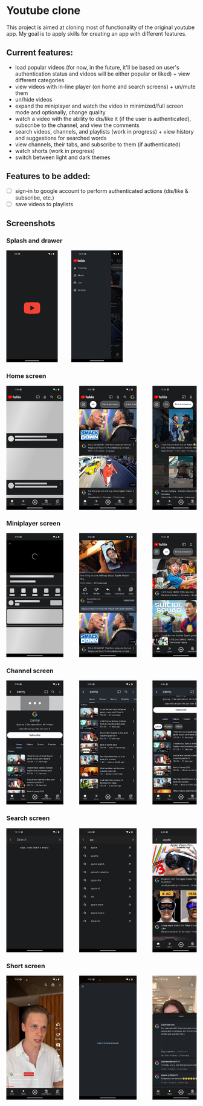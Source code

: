 # Youtube clone

This project is aimed at cloning most of functionality of the original youtube app. My goal is to apply skills for creating an app with different features.

## Current features:
* load popular videos (for now, in the future, it'll be based on user's authentication status and videos will be either popular or liked) + view different categories
* view videos with in-line player (on home and search screens) + un/mute them
* un/hide videos
* expand the miniplayer and watch the video in minimized/full screen mode and optionally, change quality
* watch a video with the ability to dis/like it (if the user is authenticated), subscribe to the channel, and view the comments
* search videos, channels, and playlists (work in progress) + view history and suggestions for searched words
* view channels, their tabs, and subscribe to them (if authenticated)
* watch shorts (work in progress)
* switch between light and dark themes

## Features to be added:
* [ ] sign-in to google account to perform authenticated actions (dis/like & subscribe, etc.)
* [ ] save videos to playlists

## Screenshots

### Splash and drawer
<p>
  <img src="assets/screenshots/splash.jpg" width="27%" alt="Splash screen">
  &nbsp; &nbsp; &nbsp; &nbsp;
  <img src="assets/screenshots/drawer.jpg" width="27%" alt="Splash screen">
</p>

### Home screen
<pre>
<img src="assets/screenshots/home/home_screen_shimmer.jpg" width="30%" alt="Home screen shimmer">     <img src="assets/screenshots/home/home_screen.jpg" width="30%" alt="Home screen">     <img src="assets/screenshots/home/home_screen_filter.jpg" width="30%" alt="Home screen video filter">     <img src="assets/screenshots/home/home_screen_filter_in-line_player.jpg" width="30%" alt="Home screen in-line video player">     <img src="assets/screenshots/home/home_screen_hide_video.jpg" width="30%" alt="Hide video on home screen">     <img src="assets/screenshots/home/home_screen_video_options.jpg" width="30%" alt="Home screen video options">     <img src="assets/screenshots/settings_pop-up_dark.jpg" width="30%" alt="Settings pop-up dark">     <img src="assets/screenshots/settings_pop-up_light.jpg" width="30%" alt="settings pop-up light">     <img src="assets/screenshots/home/home_screen_light_alt.jpg" width="30%" alt="Home screen in light mode">
</pre>

### Miniplayer screen
<pre>
<img src="assets/screenshots/miniplayer/mp_loading.jpg" width="30%" alt="miniplayer screen shimmer">     <img src="assets/screenshots/miniplayer/mp_loaded.jpg" width="30%" alt="miniplayer screen loaded">     <img src="assets/screenshots/miniplayer/mp_minimized.jpg" width="30%" alt="miniplayer screen minimized">     <img src="assets/screenshots/miniplayer/mp_half_minimized.jpg" width="30%" alt="miniplayer screen half minimized">     <img src="assets/screenshots/miniplayer/mp_description.jpg" width="30%" alt="miniplayer screen description">     <img src="assets/screenshots/miniplayer/mp_auth_action.jpg" width="30%" alt="miniplayer screen auth action">     <img src="assets/screenshots/miniplayer/mp_share.jpg" width="30%" alt="miniplayer screen share video">     <img src="assets/screenshots/miniplayer/mp_comments.jpg" width="30%" alt="miniplayer screen comments">     <img src="assets/screenshots/miniplayer/mp_comments_expanded.jpg" width="30%" alt="miniplayer screen comments expanded">     <img src="assets/screenshots/miniplayer/mp_suggestions.jpg" width="30%" alt="miniplayer screen suggestions">     <img src="assets/screenshots/miniplayer/mp_video_actions.jpg" width="30%" alt="miniplayer screen video actions">     <img src="assets/screenshots/miniplayer/mp_light.jpg" width="30%" alt="miniplayer screen light theme">     <img src="assets/screenshots/miniplayer/mp_video_actions_light.jpg" width="30%" alt="miniplayer screen video actions light theme">
</pre>

### Channel screen
<pre>
<img src="assets/screenshots/channel/channel_home_tab.jpg" width="30%" alt="channel home tab">     <img src="assets/screenshots/channel/channel_home_tab_1.jpg" width="30%" alt="channel home tab 1">     <img src="assets/screenshots/channel/channel_videos_tab_latest.jpg" width="30%" alt="channel videos tab latest">     <img src="assets/screenshots/channel/channel_videos_tab_popular.jpg" width="30%" alt="channel videos tab popular">     <img src="assets/screenshots/channel/channel_shorts_tab_empty.jpg" width="30%" alt="channel shorts tab empty">     <img src="assets/screenshots/channel/channel_playlists_tab.jpg" width="30%" alt="channel playlists tab">     <img src="assets/screenshots/channel/channel_community_tab.jpg" width="30%" alt="channel community tab">
</pre>

### Search screen
<pre>
<img src="assets/screenshots/search/empty_search.png" width="30%" alt="empty search">     <img src="assets/screenshots/search/search_suggestions.jpg" width="30%" alt="search suggestions">     <img src="assets/screenshots/search/search_results.jpg" width="30%" alt="search results">     <img src="assets/screenshots/search/search_suggestions_full.jpg" width="30%" alt="search suggestions full">     <img src="assets/screenshots/search/search_history_long.jpg" width="30%" alt="search history long">
</pre>

### Short screen
<pre>
<img src="assets/screenshots/shorts/short_playing.jpg" width="30%" alt="short playing">     <img src="assets/screenshots/shorts/short_unauth_action.jpg" width="30%" alt="short unauth action">     <img src="assets/screenshots/shorts/short_comment_default.jpg" width="30%" alt="short comments section">     <img src="assets/screenshots/shorts/short_comment_expanded.jpg" width="30%" alt="short expanded comment">     <img src="assets/screenshots/shorts/share_short_url.jpg" width="30%" alt="short share url">
</pre>